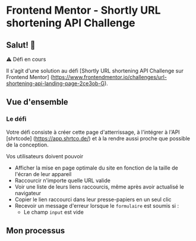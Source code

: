 # Frontend Mentor - Shortly URL shortening API Challenge

## Salut! 👋

⚠️ Défi en cours

Il s'agit d'une solution au défi [Shortly URL shortening API Challenge sur Frontend Mentor] (https://www.frontendmentor.io/challenges/url-shortening-api-landing-page-2ce3ob-G).

## Vue d'ensemble

### Le défi

Votre défi consiste à créer cette page d'atterrissage, à l'intégrer à l'API [shrtcode] (https://app.shrtco.de/) et à la rendre aussi proche que possible de la conception.

Vos utilisateurs doivent pouvoir

- Afficher la mise en page optimale du site en fonction de la taille de l'écran de leur appareil
- Raccourcir n'importe quelle URL valide
- Voir une liste de leurs liens raccourcis, même après avoir actualisé le navigateur
- Copier le lien raccourci dans leur presse-papiers en un seul clic
- Recevoir un message d'erreur lorsque le `formulaire` est soumis si :
  - Le champ `input` est vide

## Mon processus

<!-- ### Construit avec

- HTML
- SCSS
- JS
- Fetch
- API

### Ce que j'ai appris

- Lire les données d'une API et les envoyer en tant qu'argument dans une autre -->